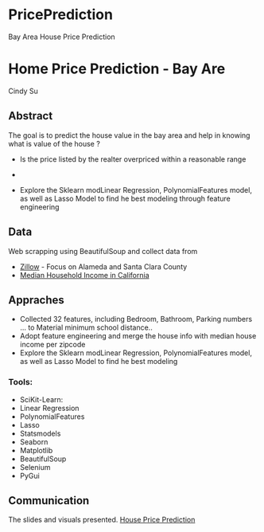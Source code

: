 # PricePrediction
Bay Area House Price Prediction 

# Home Price Prediction - Bay Are 

Cindy Su

## Abstract
The goal is to predict the house value in the bay area and help in knowing  what is value of the house ? 
- Is the price listed by the realter overpriced within a reasonable range
- 

- Explore the Sklearn modLinear Regression, PolynomialFeatures model, as well as Lasso Model to find he best modeling through feature engineering 

## Data
Web scrapping using BeautifulSoup and collect data from 

- [Zillow](https://www.zillow.com/) - Focus on Alameda and Santa Clara County
- [Median Household Income in California](http://zipatlas.com/us/ca/zip-code-comparison/median-household-income.htm)

## Appraches 
- Collected 32 features, including Bedroom, Bathroom, Parking numbers ... to Material minimum school distance.. 
- Adopt feature engineering and merge the house info with median house income per zipcode 
- Explore the Sklearn modLinear Regression, PolynomialFeatures model, as well as Lasso Model to find he best modeling 

### Tools:
- SciKit-Learn: 
 - Linear Regression
 - PolynomialFeatures
 - Lasso
- Statsmodels
- Seaborn
- Matplotlib
- BeautifulSoup
- Selenium
- PyGui


## Communication
The slides and visuals presented. 
[House Price Prediction](https://github.com/CodeHana/PricePrediction/blob/main/LR_Presentation.pdf)


